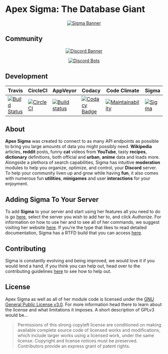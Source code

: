﻿# Apex Sigma: The Database Giant

<div align="center">

[![Sigma Banner](https://i.imgur.com/TRSdGni.png)](https://lucia.moe/)

</div>

## Community

<div align="center">

[![Discord Banner](https://discordapp.com/api/guilds/200751504175398912/widget.png?style=banner2)](https://discordapp.com/invite/aEUCHwX)

[![Discord Bots](https://discordbots.org/api/widget/216437513709944832.png)](https://discordbots.org/bot/216437513709944832?utm_source=widget)

</div>

## Development

<div align="center">
  <table>
    <thead>
      <th>Travis</th>
      <th>CircleCI</th>
      <th>AppVeyor</th>
      <th>Codacy</th>
      <th>Code Climate</th>
      <th>Sigma</th>
    </thead>
    <tbody>
      <td>
        <a href="https://travis-ci.org/lu-ci/apex-sigma-core">
          <img src="https://travis-ci.org/lu-ci/apex-sigma-core.svg?branch=master" alt="Build Status">
        </a>
      </td>
      <td>
        <a href="https://circleci.com/gh/lu-ci/apex-sigma-core">
          <img src="https://circleci.com/gh/lu-ci/apex-sigma-core.svg?style=svg" alt="CircleCI">
        </a>
      </td>
      <td>
        <a href="https://ci.appveyor.com/project/AXAz0r/apex-sigma-core">
          <img src="https://ci.appveyor.com/api/projects/status/qikyl4vybkgbjrj0?svg=true" alt="Build status">
        </a>
      </td>
      <td>
        <a href="https://www.codacy.com/app/lu-ci/apex-sigma-core?utm_source=github.com&amp;utm_medium=referral&amp;utm_content=lu-ci/apex-sigma-core&amp;utm_campaign=Badge_Grade">
          <img src="https://api.codacy.com/project/badge/Grade/e5c32a94ed464faba56ff5d0789ce94a" alt="Codacy Badge">
        </a>
      </td>
      <td>
        <a href="https://codeclimate.com/github/lu-ci/apex-sigma-core/maintainability">
          <img src="https://api.codeclimate.com/v1/badges/ec81aa40bed5644d78e2/maintainability.png" alt="Maintainability">
        </a>
      </td>
      <td>
        <a href="https://lucia.moe/#/sigma">
          <img src="https://img.shields.io/badge/dynamic/json.svg?label=Sigma&colorB=1b6f5f&prefix=&suffix=&query=$.version&uri=https%3A%2F%2Fraw.githubusercontent.com%2Flu-ci%2Fapex-sigma-core%2Fmaster%2Finfo%2Fversion.json" alt="Sigma">
        </a>
      </td>
    </tbody>
  </table>
</div>

## About

**Apex Sigma** was created to connect to as many API endpoints as possible to bring you large amounts of data you might possibly need. **Wikipedia** articles, **reddit** posts, funny **cat** videos from **YouTube**, tasty **recipes**, **dictionary** definitions, both official and **urban**, **anime** data and loads more. Alongside a plethora of search capabilities, Sigma has intuitive **moderation** modules to help you organize, optimize, and control, your **Discord** server. To help your community liven up and grow while having **fun**, it also comes with numerous fun **utilities**, **minigames** and user **interactions** for your enjoyment.

## Adding Sigma To Your Server

To add **Sigma** to your server and start using her features all you need to do is go [here](https://discordapp.com/oauth2/authorize?client_id=216437513709944832&scope=bot&permissions=8), select the server you wish to add her to, and click *Authorize*. For information on how to use her and to see all of her commands, we suggest visiting her website [here](https://lucia.moe/#/sigma). If you're the type that likes to read detailed documentation, Sigma has a RTFD build that you can access [here](https://sigma.readthedocs.io/en/latest/).

## Contributing

Sigma is constantly evolving and being improved, we would love it if you would lend a hand, if you think you can help out, head over to the contributing guidelines [here](CONTRIBUTING.md) to see how to help out.

## License

Apex Sigma as well as all of her module code is licensed under the [GNU General Public License v3.0](LICENSE.md). For more information head there to learn about the license and what limitations it imposes.
A short description of GPLv3 would be...

>Permissions of this strong copyleft license are conditioned on making available complete source code of licensed works and modifications, which include larger works using a licensed work, under the same license. Copyright and license notices must be preserved. Contributors provide an express grant of patent rights.

